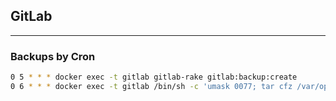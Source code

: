 ## GitLab
___

### Backups by Cron

```bash
0 5 * * * docker exec -t gitlab gitlab-rake gitlab:backup:create
0 6 * * * docker exec -t gitlab /bin/sh -c 'umask 0077; tar cfz /var/opt/gitlab/backups/$(date "+etc-gitlab-\%s.tgz") -C /etc/gitlab'
```